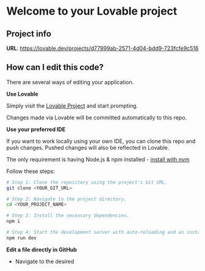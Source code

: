 # Welcome to your Lovable project

## Project info

**URL**: https://lovable.dev/projects/d77999ab-2571-4d04-bdd9-723fcfe9c516

## How can I edit this code?

There are several ways of editing your application.

**Use Lovable**

Simply visit the [Lovable Project](https://lovable.dev/projects/d77999ab-2571-4d04-bdd9-723fcfe9c516) and start prompting.

Changes made via Lovable will be committed automatically to this repo.

**Use your preferred IDE**

If you want to work locally using your own IDE, you can clone this repo and push changes. Pushed changes will also be reflected in Lovable.

The only requirement is having Node.js & npm installed - [install with nvm](https://github.com/nvm-sh/nvm#installing-and-updating)

Follow these steps:

```sh
# Step 1: Clone the repository using the project's Git URL.
git clone <YOUR_GIT_URL>

# Step 2: Navigate to the project directory.
cd <YOUR_PROJECT_NAME>

# Step 3: Install the necessary dependencies.
npm i

# Step 4: Start the development server with auto-reloading and an instant preview.
npm run dev
```

**Edit a file directly in GitHub**

- Navigate to the desired 
